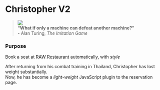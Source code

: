 # Christopher V2

> ![](http://i.guim.co.uk/static/w-620/h--/q-95/sys-images/Guardian/Pix/pictures/2014/11/18/1416312708018/2a7ceb88-1896-4034-98d6-ca013d3aa6cd-620x372.jpeg)  
> **“What if only a machine can defeat another machine?”**  
> \- Alan Turing, _The Imitation Game_

### Purpose
Book a seat at [RAW Restaurant](http://partner.eztable.com/raw/?locale=zh_TW) automatically, with *style*

After returning from his combat training in Thailand, Christopher has lost weight substantially.  
Now, he has become a *light-weight* JavaScript plugin to the reservation page.
